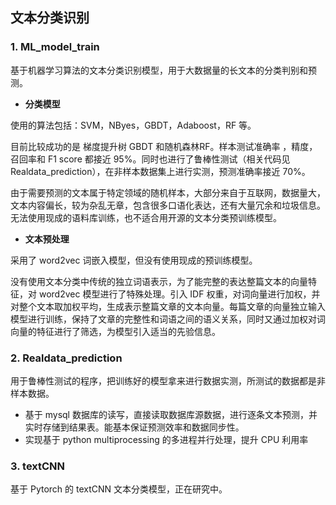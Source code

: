 ## 文本分类识别

### 1. ML_model_train   

基于机器学习算法的文本分类识别模型，用于大数据量的长文本的分类判别和预测。

* __分类模型__

使用的算法包括：SVM，NByes，GBDT，Adaboost，RF 等。  

目前比较成功的是 梯度提升树 GBDT 和随机森林RF。样本测试准确率 ，精度，召回率和 F1 score 都接近 95%。同时也进行了鲁棒性测试（相关代码见 Realdata_prediction），在非样本数据集上进行实测，预测准确率接近 70%。

由于需要预测的文本属于特定领域的随机样本，大部分来自于互联网，数据量大，文本内容偏长，较为杂乱无章，包含很多口语化表达，还有大量冗余和垃圾信息。无法使用现成的语料库训练，也不适合用开源的文本分类预训练模型。

* __文本预处理__

采用了 word2vec 词嵌入模型，但没有使用现成的预训练模型。  

没有使用文本分类中传统的独立词语表示，为了能完整的表达整篇文本的向量特征，对 word2vec 模型进行了特殊处理。引入 IDF 权重，对词向量进行加权，并对整个文本取加权平均，生成表示整篇文章的文本向量。每篇文章的向量独立输入模型进行训练，保持了文章的完整性和词语之间的语义关系，同时又通过加权对词向量的特征进行了筛选，为模型引入适当的先验信息。 



### 2. Realdata_prediction

用于鲁棒性测试的程序，把训练好的模型拿来进行数据实测，所测试的数据都是非样本数据。  

* 基于 mysql 数据库的读写，直接读取数据库源数据，进行逐条文本预测，并实时存储到结果表。能基本保证预测效率和数据同步性。  
* 实现基于 python multiprocessing 的多进程并行处理，提升 CPU 利用率

### 3. textCNN

基于 Pytorch 的 textCNN 文本分类模型，正在研究中。





